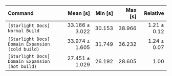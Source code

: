 | Command | Mean [s] | Min [s] | Max [s] | Relative |
|:---|---:|---:|---:|---:|
| `[Starlight Docs] Normal Build` | 33.166 ± 3.022 | 30.153 | 38.966 | 1.21 ± 0.12 |
| `[Starlight Docs] Domain Expansion (cold build)` | 33.974 ± 1.605 | 31.749 | 36.232 | 1.24 ± 0.07 |
| `[Starlight Docs] Domain Expansion (hot build)` | 27.451 ± 1.029 | 26.192 | 28.605 | 1.00 |
